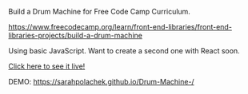 Build a Drum Machine for Free Code Camp Curriculum.

https://www.freecodecamp.org/learn/front-end-libraries/front-end-libraries-projects/build-a-drum-machine


Using basic JavaScript.
Want to create a second one with React soon.

[Click here to see it live!](https://sarahpolachek.github.io/Drum-Machine-/)

DEMO: https://sarahpolachek.github.io/Drum-Machine-/